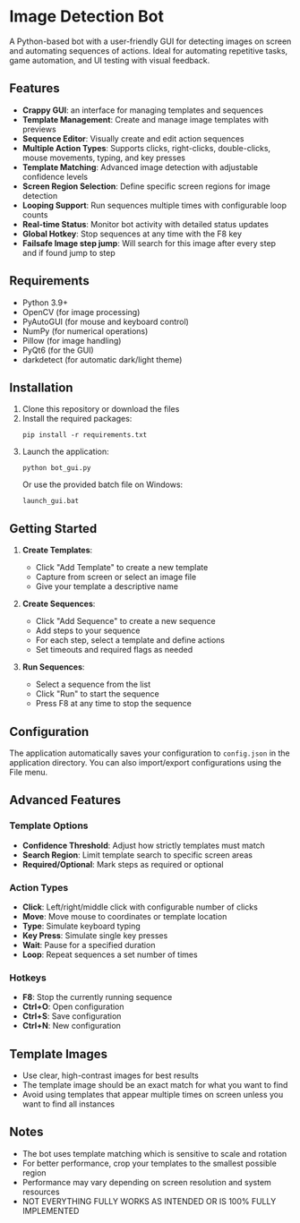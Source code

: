 # Image Detection Bot

A Python-based bot with a user-friendly GUI for detecting images on screen and automating sequences of actions. Ideal for automating repetitive tasks, game automation, and UI testing with visual feedback.

## Features

- **Crappy GUI**: an interface for managing templates and sequences
- **Template Management**: Create and manage image templates with previews
- **Sequence Editor**: Visually create and edit action sequences
- **Multiple Action Types**: Supports clicks, right-clicks, double-clicks, mouse movements, typing, and key presses
- **Template Matching**: Advanced image detection with adjustable confidence levels
- **Screen Region Selection**: Define specific screen regions for image detection
- **Looping Support**: Run sequences multiple times with configurable loop counts
- **Real-time Status**: Monitor bot activity with detailed status updates
- **Global Hotkey**: Stop sequences at any time with the F8 key
- **Failsafe Image step jump**: Will search for this image after every step and if found jump to step

## Requirements

- Python 3.9+
- OpenCV (for image processing)
- PyAutoGUI (for mouse and keyboard control)
- NumPy (for numerical operations)
- Pillow (for image handling)
- PyQt6 (for the GUI)
- darkdetect (for automatic dark/light theme)

## Installation

1. Clone this repository or download the files
2. Install the required packages:
   ```
   pip install -r requirements.txt
   ```
3. Launch the application:
   ```
   python bot_gui.py
   ```
   Or use the provided batch file on Windows:
   ```
   launch_gui.bat
   ```

## Getting Started

1. **Create Templates**:
   - Click "Add Template" to create a new template
   - Capture from screen or select an image file
   - Give your template a descriptive name

2. **Create Sequences**:
   - Click "Add Sequence" to create a new sequence
   - Add steps to your sequence
   - For each step, select a template and define actions
   - Set timeouts and required flags as needed

3. **Run Sequences**:
   - Select a sequence from the list
   - Click "Run" to start the sequence
   - Press F8 at any time to stop the sequence

## Configuration

The application automatically saves your configuration to `config.json` in the application directory. You can also import/export configurations using the File menu.

## Advanced Features

### Template Options
- **Confidence Threshold**: Adjust how strictly templates must match
- **Search Region**: Limit template search to specific screen areas
- **Required/Optional**: Mark steps as required or optional

### Action Types
- **Click**: Left/right/middle click with configurable number of clicks
- **Move**: Move mouse to coordinates or template location
- **Type**: Simulate keyboard typing
- **Key Press**: Simulate single key presses
- **Wait**: Pause for a specified duration
- **Loop**: Repeat sequences a set number of times

### Hotkeys
- **F8**: Stop the currently running sequence
- **Ctrl+O**: Open configuration
- **Ctrl+S**: Save configuration
- **Ctrl+N**: New configuration

## Template Images

- Use clear, high-contrast images for best results
- The template image should be an exact match for what you want to find
- Avoid using templates that appear multiple times on screen unless you want to find all instances

## Notes

- The bot uses template matching which is sensitive to scale and rotation
- For better performance, crop your templates to the smallest possible region
- Performance may vary depending on screen resolution and system resources
- NOT EVERYTHING FULLY WORKS AS INTENDED OR IS 100% FULLY IMPLEMENTED
